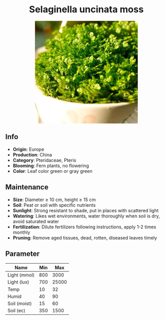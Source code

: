 <h1 align='center'>Selaginella uncinata moss</h1>
<p align="center">
    <img 
        align='center'
        width='320'
        src="../images/selaginella uncinata moss.png" 
        alt='Selaginella uncinata moss' />
</p>

## Info

 - **Origin**: Europe
 - **Production**: China
 - **Category**: Pteridaceae, Pteris
 - **Blooming**: Fern plants, no flowering
 - **Color**: Leaf color green or gray green

## Maintenance

 - **Size**: Diameter ≥ 10 cm, height ≥ 15 cm
 - **Soil**: Peat or soil with specific nutrients
 - **Sunlight**: Strong resistant to shade, put in places with scattered light
 - **Watering**: Likes wet environments, water thoroughly when soil is dry, avoid saturated water
 - **Fertilization**: Dilute fertilizers following instructions, apply 1-2 times monthly
 - **Pruning**: Remove aged tissues, dead, rotten, diseased leaves timely

## Parameter

| Name         | Min  | Max   |
|--------------|------|-------|
| Light (mmol) | 800 | 3000  |
| Light (lux)  | 700 | 25000 |
| Temp         | 10    | 32    |
| Humid        | 40   | 90    |
| Soil (moist) | 15   | 60    |
| Soil (ec)    | 350  | 1500  |